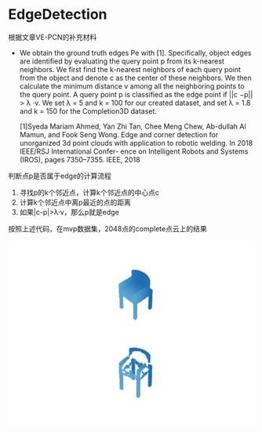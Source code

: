 # EdgeDetection
根据文章VE-PCN的补充材料

- We obtain the ground truth edges Pe with [1]. Specifically, object edges are identified by evaluating the query
point p from its k-nearest neighbors. We first find the k-nearest neighbors of each query point from the object and
denote c as the center of these neighbors. We then calculate the minimum distance v among all the neighboring points
to the query point. A query point p is classified as the edge point if ||c −p|| > λ ·v. We set λ = 5 and k = 100 for
our created dataset, and set λ = 1.8 and k = 150 for the Completion3D dataset.

   [1]Syeda Mariam Ahmed, Yan Zhi Tan, Chee Meng Chew, Ab-dullah Al Mamun, and Fook Seng Wong. Edge and corner
detection for unorganized 3d point clouds with application to robotic welding. In 2018 IEEE/RSJ International Confer-
ence on Intelligent Robots and Systems (IROS), pages 7350–7355. IEEE, 2018

判断点p是否属于edge的计算流程
1. 寻找p的k个邻近点，计算k个邻近点的中心点c
2. 计算k个邻近点中离p最近的点的距离
3. 如果|c-p|>λ·v，那么p就是edge

按照上述代码，在mvp数据集，2048点的complete点云上的结果

<p align="center"> 
<img src=./chair.png">
</p>
